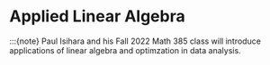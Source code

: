 # Applied Linear Algebra
:::{note}
Paul Isihara and his Fall 2022 Math 385 class will introduce applications of linear algebra and optimzation in data analysis.
